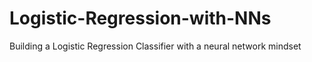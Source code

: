 # Logistic-Regression-with-NNs
Building a Logistic Regression Classifier with a neural network mindset
